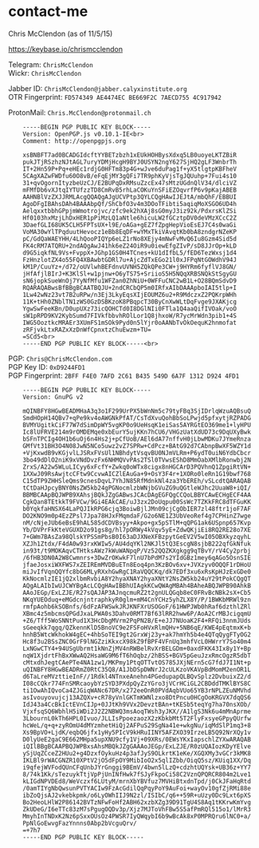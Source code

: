 # contact-me
Chris McClendon (as of 11/5/15)

https://keybase.io/chrismcclendon

Telegram: ```ChrisMcClendon```<br>
Wickr: ```ChrisMcClendon```

Jabber ID: ```ChrisMcClendon@jabber.calyxinstitute.org```<br>
OTR Fingerprint: ```FD574349 AE4474EC BE669F2C 7AECD755 4C917942```

ProtonMail: ```Chris.McClendon@protonmail.ch```

        -----BEGIN PGP PUBLIC KEY BLOCK-----
        Version: OpenPGP.js v0.10.1-IE<br>
        Comment: http://openpgpjs.org

        xsBNBFT7ad0BCADGIdcftYYBETzbzh1xEUkHOHBysXdxq5LB0uoyeLKTZBiR
        pukJTjRSzhzNJtAGL7uryYDMjHcgH9BYJ0USYN2ngY627SjHQ2gLF3WnbrTh
        IT+2Hn59P+Pq+eHEc1rdjG0HFTm83p4G+wJve6duPag1f+yX5tlgtpKBFheV
        5CAgXAZwFWDfu60O8vB/eFqEjMY3gQFi7TR9phKyVjsTgJQUuhp+7Fui4s10
        31+qvOgornItyzbeUzCJ/E2BUPqDxRMsuZzcEx47sMtzUGdnQlV34/dlciVZ
        mFMfDb6vXJtqIYTUfzzTD8CmRvB5rhLaCOKuYnSFiEZOqvrfP6v9pKajABEB
        AAHNBlVzZXJJRMLAcgQQAQgAJgUCVPtp3QYLCQgHAwIJEJtA/mbQhF/EBBUI
        AgoDFgIBAhsDAh4BAAAbpQf/ShCbfO3v4m3DOoTFibti5aqiqMoXSGO6UD4h
        AelqxxtbbhGPpjmWmotrojvc/zfc9ek2hXAj8sG0myJ3iz92k/PdxrsKlZSi
        Hf0103hxMzjLhDxHER1pPiMzLQ1aNtle6hicuLW2fGCztpDV0deVMzXCcC2Z
        3DaefGLI68UK5CLH5FPTsUX+l9E/oAGa+gEZ7fZpgHepVioEsEJ7C4s0waGi
        VoMA30wYlTPqduutHevocz1eBb8EqDF+wYMxTkiVAvqtKb0bA8zndgrNZeKP
        pC/GdQaWAEYHH/4LhQooPIQYp6eLZ1rNo8XEjy4mNwFvMvQ6Iu8Gzm4Sid5d
        FK4cRM7ATQRU+2ndAQgAwJ41hk6eZ24OiR9u0iewEfgZIvP/sD8JJrOp+kLD
        d9G5iqkfNL9Vs+FvppX+JGhp1GS0H4TCnes+kU1dIfbL5/fED6TezWxsj1d4
        FzHnzlotZX4o55FQ4XBAwbtGDRl7u+AjcZdTxEGo21l0xJFPqNtGOWdhV94J
        kM1P/CuuYz+/d72/oUVlwhBEFdnvUVNH5ZQkQPe3CW+j9HYRm6fyflVJ8GN/
        jHfAfjlBIrJ+K3KlSl+w1pjnw+O6yTS75+SriioS5H5NQqXRBSNQkStSgyGU
        sN6jopkSueWnOj7YyNfMfu1WFZan0ZhNiU+0WFFuCNC2wB1L+O28BQmSdvD9
        RQARAQABwsBfBBgBCAATBQJU+2ndCRCbQP5m0IRfxAIbDAAApboIAI5tlp+I
        1Lw42wNz23vt7B2uRPw/n3Ej3LkyEqsXIjEOUMZ6u2+R9MdczxZ2PQKrpWHh
        11K+tHh0ZNblTN1zWS0GzDSBKzoK8PBqpcT30ByCnXwWLtDqFvge9JXAKjcg
        YgwSwFeeKBn/D0upUXz73icQOHCTd0I8DGlNIi0FTla1Q4aaQifIVOak/voO
        sW1pRPD9KV2KybSumd7FIVkfbbvhROlLor1Q8jhxoW/R7ycMrWdn3pib1+4S
        IWG5OoztkcMRAEr3XUmFS1mSOk9Pyd0n5lYjr0oAANbTvOkOequK2hnmofat
        zRFjvkLtxRAZxXzDnWfCpnxtzChuEwzm+TU=
        =SCd5<br>
        -----END PGP PUBLIC KEY BLOCK-----<br>
 

PGP: ```Chris@ChrisMcClendon.com```<br>
PGP Key ID: ```0xD9244FD1```<br>
PGP Fingerprint: ```2BFF F4E0 7AFD 2C61 B435 549D 6A7F 1312 D924 4FD1```<br>

        -----BEGIN PGP PUBLIC KEY BLOCK-----
        Version: GnuPG v2

        mQINBFY8HGwBEADMHaA3q3o1F299UrPX5bWnNm5c79tyFBq3SjIDrlqWzuAQBsuQ
        SmdHOpH14QBv7+qPe9kv4oAWGNkPfAT/CsTdXvuQohBbSoLPwjd5pfxytjRZPADG
        BVMYUgitkCiF77W7dSimDpWY5vgKP0o9UeHsqK1eiSas5AYRGtEO369me1+lyHPU
        Ic8lUFRVE214m9rOMDEMqe0xbEurY5ujKKn7hCU6/VHGzUatXdUD73c9DqUXyBwk
        bSFnTPCIg4OH1b6uOj6n4Hs2j+pCfUoB/AEl6dA77nffvH0jLbwMDKu7JYmeRnza
        GMfVt31BH3O4N08JwN5NCo5uwz2vZ7SPRw+CdPcz+BAtG92d7CAbnpBwXF5WZY1d
        +VjKxwdB9vKGjvlLJSRxFVsUl1NBhdytVsqvBU0NJmVLRm+P6ydT0uiN6YdbCbcr
        3bo49dDlO2niK9xVNdDvzFx6NHMQVvPAs2TSl0TVwsEShD8MmOabXMlbRonwbj2N
        ZrxS/A22w5WLuLICyy6xFcfY+Zwkq0oWTx8cigx8nHGCArD3PQVhnQ1ZpgiRtVN+
        1XXwJ09RsAwjtcCFtw9CcvwAICZlEAuGa+9+OsY3F4r+1XORo0leRn1G19bwf768
        C15dTP9ZHHSleQms9cnesDqvL7YhJN85RfMdnkNl4za3YbEREh/vSLcdtQARAQAB
        tCtDaHJpcyBNY0NsZW5kb24gPGNocmlzbWNjbGVuZG9uQGtleWJhc2UuaW8+iQI/
        BBMBCAApBQJWPB9XAhsjBQkJZgGABwsJCAcDAgEGFQgCCQoLBBYCAwECHgECF4AA
        CgkQan8TEtkkT9FVCw/9Gi4EAkCAE/uJ3zx2DoUqpu00SsWc7TZKkFRC8dTFGuKK
        b0YqkfaHNSX64LaPQJIkRPG6cjq3BoiwBjlJMn09cjCgObIER7zl48ftr1joF7AF
        DO2KNO9m0p4EzZPsl7Jpa78HJxFMqmdaF/G2o6NE1Z3UbVeoRef4g7CPHinZ7wge
        nM/cNjeJUb6eBsE9hAL585dCDVBsyy+Akpo+gx5pSTlM+qQPG1ak6USpnp657Kvp
        Yb/DVPrFkKteVGUXD2o91gs8g/hl7pORWy4kVqv5yE+ZdwQKjiEi8RQ2RE28o7XE
        7+GWm7BAsZa98QlskYPSSmPbsB0I63aDJXNeXFBzpytGeEV2V5wI05OBXkyzqyhL
        XZJh1Ztdx/F4dA0w93rxKWIw5/AU4dqYKl2NKJl5tQ3EscgN8sjbB222qfGkNfuk
        in93t/t9MOKAqvCTHtksAWz7kWuWANpqP/Vz52QQZKXgkgg9qTBvY/rV4Cy2prbj
        /6fHB3DN0A2W8Cwmnrs+3DwZrOKwkF7lnU7bPdM7s2YIdGBz1mey6qAGo5OsnSIE
        jfaeJosxiWXFWS7xZEIREmMVDBuETn8Eoq4pn3KzBOv6xv+JVXzyv0OQQF1rDHoU
        miJvIfVqnQQYfc8bG6MLyRXxhGwRgC1RaVQQCKq/dk7EDf3xu6xRsKpHJzExGDe0
        KkNocmlzIE1jQ2xlbmRvbiA8Y2hyaXNAY2hyaXNtY2NsZW5kb24uY29tPokCQgQT
        AQgALAIbIwUJCWYBgAcLCQgHAwIBBhUIAgkKCwQWAgMBAh4BAheABQJWPB90AhkB
        AAoJEGp/ExLZJE/R27sQAJAP3AJnqcmuRZ2t2gnULQGqb8eC0FRvBcNBk2sX+Cb5
        NKqYUEOduq+eMGdcnjntraphkyR0glm+mM4CnYCHz5yhZLX8Y/P/1BWKbMRWl9zn
        rmfpAohb6kSOBnfs/6dFzAFWSwkJRJKNFXrUSOGoF/61HWPJWb0hRaf6dzthlZRl
        XBmc4z5mbcmsQPGdJxaLPWA0s3Dahv0RMT7Bf63lRR2hww6P/AoA2CrMBJcigqmU
        +Z6/Tff5WoSNNtPud1X3HcDbgMVrm2PqPN2B/E+eJJ7NUoaK2F4+RFQi3nnmJUds
        sGeeqkk7qgq/QZkennKlD5BnoVC9e2FSFoHVxRlmQHv+5NB6qE/KWE4pEqtmxK+b
        hnhB5WtcWkhokW4gEC+4hbSoTEI9gt2GrxWj23y+ak7hmYh5b4e4QTqQygFTyOG2
        Hc8f3u2BSsZNC0GrF9lNGZziKkxcX98kZ9fBPF4VFnUq3mhfVcL0HWrrY7So40m4
        LxNGwCTY4+94USgUbrmt1kNnZjMV4nRWBelRvXrBELGDm+0axdFKK43Ix8y1Y+Bp
        nqW1XjdrtFhBxXWwAQ2HsaWG9M6fT6hOqbz/2hBSS+BGV5pGeuJzxRmcOgzR5dbT
        cMtxdhJegtCAePTe4NA1zw1/MKPmy1PtqOTTvtOS785JXjNErn5cG7fdJ7I1Nt+p
        uQINBFY8HGwBEADRmZ0RtC35Q8/A1JbDSpDWNrJ2cULKzoVKAVpBdMomM2enOR1L
        d6TaLreMVzttieInF//1Rdkl4NTnxeAnehn4PGedupapQLBQvSplz2DvbuixZ2/d
        I08cCQkr774FnSMRcaoybYzSYD3PXdpQyZzYGro3jVCrHCiGL2CBDddTMKlBYS8C
        ti1OwAhIQvoCa4ZJGiqWANc67DR/x272eeOnR0PVdAqbVUo65YB3rNPLZEuNMVhd
        asIvouyovujcj13AZQXv+cR78yVnlGKTmKWNlzxo8DtPncu0HCgOoKRGVX7dqQS6
        IdJ43a4CcBkIctEVnCIJp+0JJtKh9VVx2DevztBAn+tKESb5teqYg7ha70nsXOb/
        VjxfsqSQ6WbhlH5iWDi2J2Z2NBWQ3msAoqTWsh3yJKX//A1lgS3Nk6u4mMnAprme
        3LbournL0kTh6HPL0Ivuo/JLLIsPpoezaozX2zKbkbMt5T2FlyFxsyeGPpyQUrfw
        hcWeL/q+q+zyROmU4dMYzmhetHiQj2AFPuS29SgNa41e+wkgNu/iqMdSlP1mq3+8
        Xs9BpVO+LjdK/eqbQ6jfx1yHy5PIcV9kHRuIINY5AFZXO39IrzeLB5Q92NrXQy1v
        D0lyUeE2gaC9E662MHpa5upXNU9cfy1Vj+09XRs/0EWsYKxIapschlZYXwARAQAB
        iQIlBBgBCAAPBQJWPBxsAhsMBQkJZgGAAAoJEGp/ExLZJE/R0zUQAIozKDyYElve
        ySjUqZCceZ2HUu2+g4DzxfOykuHz4p3afJyS9OLkrtK1eKe/XGQXMy3vGCr3kMK8
        IKLBl9rWACGNZR10XPtV2jO5dFpOY9MibIoO2x5qlIZbb/OiqQ5sz/KUiq1XX/Dq
        i9qfejWVFodQUnCFqUnbJYrGnggi9BEmV/4bwn5lLzQ+cdzhtUQYsk+UB36z+YY7
        8/74k1Kk/sTezuykTtjVpPjUnINfHwk7fSJyFkpoCi58C2VznQPQRCR804m2Lve1
        kLIGdNPVDEd8/WeVczxf6LUtyM/mrnXbYBVfuz7MVHiBtxdnTpd/j0CkJFaHqRtd
        /0amTIYgNbQwsunPVTYACIw9FzAcGdilQqPqyPoY9AuFoi+wayOv10gfZjRMi88e
        ibZoQjsAJ2vkebkpmk/o6LyOWhIIJ9N2zl/ISIbC/q6++59R+uUzy0Dc9Lxt6pXS
        Bo2HeoLHlW2P86142BVTzNFwFoHf2ABH62xzbXZg39D91TgU4S8Aq1tKKrwKmYvg
        ZkUDeG/I6eTTc83zM7sPgugOQDv3p/Xjz7MJToVhFBw5S5afPmRQl515o1/lMrR3
        MmyhInTNDxK2Nz6pSxxOUsOz4PWSR7IyQWqybI6b9wBcAk8xP0MPRQru6lNC0+a/
        PpNlGoEwvgFazYnnns0Abp2bVcguQrv/
        =+7h7
        -----END PGP PUBLIC KEY BLOCK-----
